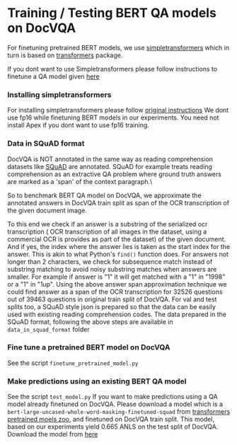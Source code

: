 # Training / Testing BERT QA models on DocVQA
For finetuning pretrained BERT models, we use [simpletransformers](https://github.com/ThilinaRajapakse/simpletransformers) which in turn is based on [transformers](https://github.com/huggingface/transformers) package.

If you dont want to use Simpletransformers please follow instructions to finetune a QA model given [here](https://github.com/huggingface/transformers/tree/master/examples/question-answering) 

### Installing simpletransformers

For installing simpletransformers please follow [original instructions](https://github.com/ThilinaRajapakse/simpletransformers#setup)
We dont use fp16 while finetuning BERT models in our experiments. You need not install Apex if you dont want to use fp16 training.




### Data in SQuAD format
DocVQA is NOT annotated in the same way as reading comprehension datasets like [SQuAD](https://arxiv.org/abs/1606.05250)   are annotated. SQuAD for example
treats reading comprehension as an extractive QA problem where ground truth answers are  marked as a 'span' of the context paragraph.\

So to benchmark BERT QA model on DocVQA, we approximate the annotated answers in DocVQA train split as span of the OCR transcription of the given document image.

To this end we check if an answer is a substring of the serialized ocr transcription ( OCR transcription of all images in the dataset, using a commercial OCR is provides as part of the dataset)  of the given document. And if yes, the index where the answer lies is taken as the start index for the answer. This is akin to what Python's ``` find() ``` function does.
For answers not longer than 2 characters, we check for subsequence match instead of substring matching to avoid noisy substring matches when answers are smaller. For example if answer is "1" it will get matched with  a "1" in "1998" or a "1" in "1up".
Using the above answer span approximation technique we could find answer as a span of the OCR transcription for 32526 questions out of 39463 questions in original train split of DocVQA. For val and test splits too, a SQuAD style json is prepared so that the data can be easily used with existing reading comprehension codes.  The data prepared in the SQuAD format, following the above steps are available in ```data_in_squad_format``` folder

### Fine tune a pretrained BERT model on DocVQA 
See the script ```finetune_pretrained_model.py```

### Make predictions using an existing BERT QA model
See the script ```test_model.py```
If you want to make predictions using a QA model already finetuned on DocVQA. Please download a model which is a  ```bert-large-uncased-whole-word-masking-finetuned-squad```   from [transformers pretrained moels zoo](https://huggingface.co/transformers/pretrained_models.html), and finetuned  on  DocVQA train split. This model, based on our experiments yield 0.665 ANLS on the test split of DocVQA.\
Download the model from [here](https://iiitaphyd-my.sharepoint.com/:u:/g/personal/minesh_mathew_research_iiit_ac_in/ERcV6gGX1OVBgy2ohwnRLLoBKCefBkhP_6CWfYiasVuOKQ?e=gkWQlO)

